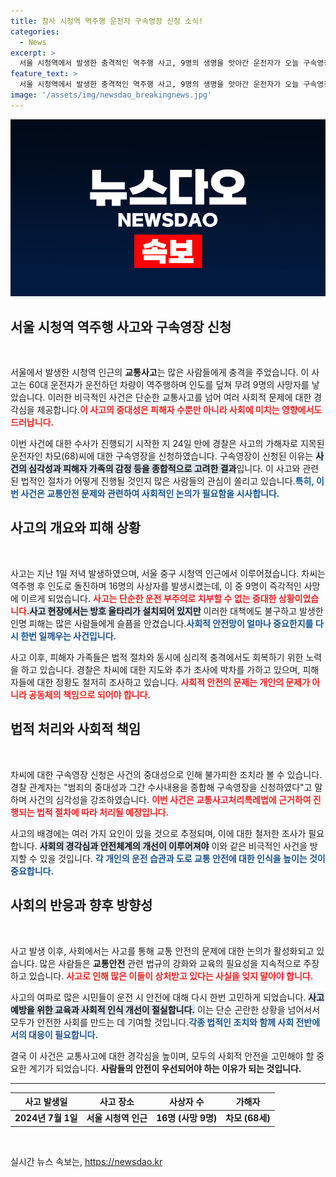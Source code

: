```yaml
---
title: 참사 시청역 역주행 운전자 구속영장 신청 소식!
categories:
  - News
excerpt: >
  서울 시청역에서 발생한 충격적인 역주행 사고, 9명의 생명을 앗아간 운전자가 오늘 구속영장 신청 대상이 됐다! 24일 만에 드러난 진실, 과연 사건의 전후는? 클릭해서 확인해보세요!
feature_text: >
  서울 시청역에서 발생한 충격적인 역주행 사고, 9명의 생명을 앗아간 운전자가 오늘 구속영장 신청 대상이 됐다! 24일 만에 드러난 진실, 과연 사건의 전후는? 클릭해서 확인해보세요!
image: '/assets/img/newsdao_breakingnews.jpg'
---
```


<p><img src="/assets/img/newsdao_breakingnews.jpg" alt="ontimetimes 속보" /></p>

<h2 data-ke-size="size26">서울 시청역 역주행 사고와 구속영장 신청</h2>

<p data-ke-size="size16">&nbsp;</p>

<p>서울에서 발생한 시청역 인근의 <b>교통사고</b>는 많은 사람들에게 충격을 주었습니다. 이 사고는 60대 운전자가 운전하던 차량이 역주행하며 인도를 덮쳐 무려 9명의 사망자를 낳았습니다. 이러한 비극적인 사건은 단순한 교통사고를 넘어 여러 사회적 문제에 대한 경각심을 제공합니다.<b><span style="color: #ee2323;">이 사고의 중대성은 피해자 수뿐만 아니라 사회에 미치는 영향에서도 드러납니다.</span></b> </p>

<p>이번 사건에 대한 수사가 진행되기 시작한 지 24일 만에 경찰은 사고의 가해자로 지목된 운전자인 차모(68)씨에 대한 구속영장을 신청하였습니다. 구속영장이 신청된 이유는 <b><span style="background-color: #21538527;">사건의 심각성과 피해자 가족의 감정 등을 종합적으로 고려한 결과</span></b>입니다. 이 사고와 관련된 법적인 절차가 어떻게 진행될 것인지 많은 사람들의 관심이 쏠리고 있습니다.<b><span style="color: #1a5490;">특히, 이번 사건은 교통안전 문제와 관련하여 사회적인 논의가 필요함을 시사합니다.</span></b></p>

<h2 data-ke-size="size26">사고의 개요와 피해 상황</h2>

<p data-ke-size="size16">&nbsp;</p>

<p>사고는 지난 1일 저녁 발생하였으며, 서울 중구 시청역 인근에서 이루어졌습니다. 차씨는 역주행 후 인도로 돌진하며 16명의 사상자를 발생시켰는데, 이 중 9명이 즉각적인 사망에 이르게 되었습니다. <b><span style="color: #ee2323;">사고는 단순한 운전 부주의로 치부할 수 없는 중대한 상황이었습니다.</span></b><b><span style="background-color: #21538527;">사고 현장에서는 방호 울타리가 설치되어 있지만</span></b> 이러한 대책에도 불구하고 발생한 인명 피해는 많은 사람들에게 슬픔을 안겼습니다.<b><span style="color: #1a5490;">사회적 안전망이 얼마나 중요한지를 다시 한번 일깨우는 사건입니다.</span></b></p>

<p>사고 이후, 피해자 가족들은 법적 절차와 동시에 심리적 충격에서도 회복하기 위한 노력을 하고 있습니다. 경찰은 차씨에 대한 지도와 추가 조사에 박차를 가하고 있으며, 피해자들에 대한 정황도 철저히 조사하고 있습니다. <b><span style="color: #ee2323;">사회적 안전의 문제는 개인의 문제가 아니라 공동체의 책임으로 되어야 합니다.</span></b></p>

<h2 data-ke-size="size26">법적 처리와 사회적 책임</h2>

<p data-ke-size="size16">&nbsp;</p>

<p>차씨에 대한 구속영장 신청은 사건의 중대성으로 인해 불가피한 조치라 볼 수 있습니다. 경찰 관계자는 "범죄의 중대성과 그간 수사내용을 종합해 구속영장을 신청하였다"고 말하며 사건의 심각성을 강조하였습니다. <b><span style="color: #ee2323;">이번 사건은 교통사고처리특례법에 근거하여 진행되는 법적 절차에 따라 처리될 예정입니다.</span></b></p>

<p>사고의 배경에는 여러 가지 요인이 있을 것으로 추정되며, 이에 대한 철저한 조사가 필요합니다. <b><span style="background-color: #21538527;">사회의 경각심과 안전체계의 개선이 이루어져야</span></b> 이와 같은 비극적인 사건을 방지할 수 있을 것입니다. <b><span style="color: #1a5490;">각 개인의 운전 습관과 도로 교통 안전에 대한 인식을 높이는 것이 중요합니다.</span></b></p>

<h2 data-ke-size="size26">사회의 반응과 향후 방향성</h2>

<p data-ke-size="size16">&nbsp;</p>

<p>사고 발생 이후, 사회에서는 사고를 통해 교통 안전의 문제에 대한 논의가 활성화되고 있습니다. 많은 사람들은 <b>교통안전</b> 관련 법규의 강화와 교육의 필요성을 지속적으로 주장하고 있습니다. <b><span style="color: #ee2323;">사고로 인해 많은 이들이 상처받고 있다는 사실을 잊지 말아야 합니다.</span></b></p>

<p>사고의 여파로 많은 시민들이 운전 시 안전에 대해 다시 한번 고민하게 되었습니다. <b><span style="background-color: #21538527;">사고 예방을 위한 교육과 사회적 인식 개선이 절실합니다.</span></b> 이는 단순 곤란한 상황을 넘어서서 모두가 안전한 사회를 만드는 데 기여할 것입니다.<b><span style="color: #1a5490;">각종 법적인 조치와 함께 사회 전반에서의 대응이 필요합니다.</span></b></p>

<p>결국 이 사건은 교통사고에 대한 경각심을 높이며, 모두의 사회적 안전을 고민해야 할 중요한 계기가 되었습니다. <b>사람들의 안전이 우선되어야 하는 이유가 되는 것입니다.</b></p>

<hr>

<table style="width: 100%;">
<thead>
<tr>
<th style="text-align: center;"><b>사고 발생일</b></th>
<th style="text-align: center;"><b>사고 장소</b></th>
<th style="text-align: center;"><b>사상자 수</b></th>
<th style="text-align: center;"><b>가해자</b></th>
</tr>
</thead>
<tbody>
<tr>
<td style="text-align: center; height: 17px;"><b>2024년 7월 1일</b></td>
<td style="text-align: center; height: 17px;"><b>서울 시청역 인근</b></td>
<td style="text-align: center; height: 17px;"><b>16명 (사망 9명)</b></td>
<td style="text-align: center; height: 17px;"><b>차모 (68세)</b></td>
</tr>
</tbody>
</table>

<p data-ke-size="size16">&nbsp;</p>
실시간 뉴스 속보는, <a href="https://newsdao.kr" rel="dofollow">https://newsdao.kr</a>


